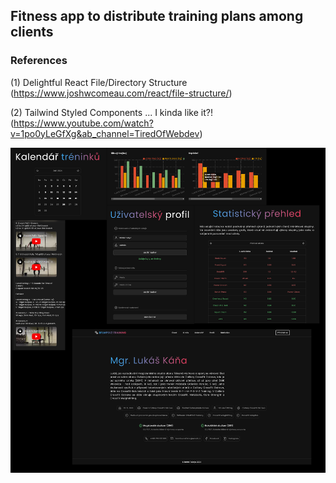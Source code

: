 ## Fitness app to distribute training plans among clients

### References

(1) Delightful React File/Directory Structure (https://www.joshwcomeau.com/react/file-structure/)

(2) Tailwind Styled Components ... I kinda like it?! (https://www.youtube.com/watch?v=1po0yLeGfXg&ab_channel=TiredOfWebdev)

![Output 1](/preview.png "Preview")
